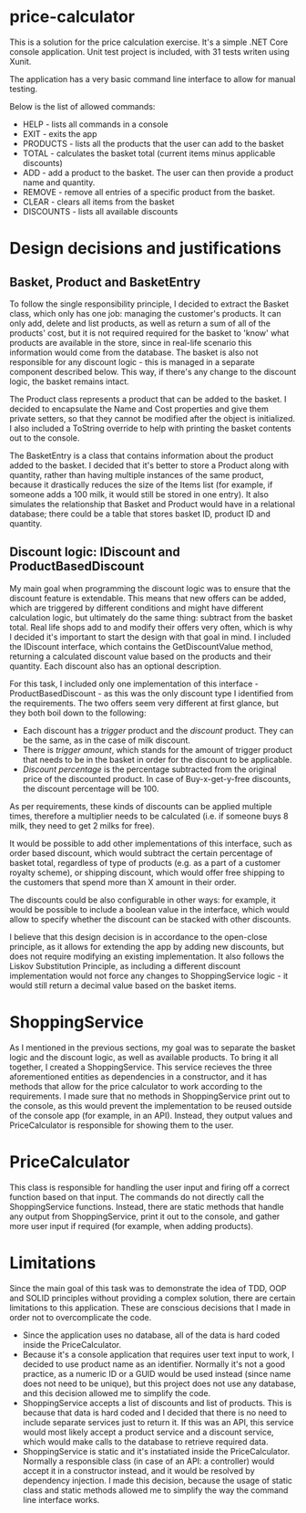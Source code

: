 # price-calculator
This is a solution for the price calculation exercise. It's a simple .NET Core console application. Unit test project is included, with 31 tests writen using Xunit.

The application has a very basic command line interface to allow for manual testing.

Below is the list of allowed commands:
- HELP - lists all commands in a console
- EXIT - exits the app
- PRODUCTS - lists all the products that the user can add to the basket
- TOTAL - calculates the basket total (current items minus applicable discounts)
- ADD - add a product to the basket. The user can then provide a product name and quantity.
- REMOVE - remove all entries of a specific product from the basket.
- CLEAR - clears all items from the basket
- DISCOUNTS - lists all available discounts

# Design decisions and justifications

## Basket, Product and BasketEntry
To follow the single responsibility principle, I decided to extract the Basket class, which only has one job: managing the customer's products. It can only add, delete and list products, as well as return a sum of all of the products' cost, but it is not required required for the basket to 'know' what products are available in the store, since in real-life scenario this information would come from the database. The basket is also not responsible for any discount logic - this is managed in a separate component described below. This way, if there's any change to the discount logic, the basket remains intact.

The Product class represents a product that can be added to the basket. I decided to encapsulate the Name and Cost properties and give them private setters, so that they cannot be modified after the object is initialized. I also included a ToString override to help with printing the basket contents out to the console.

The BasketEntry is a class that contains information about the product added to the basket. I decided that it's better to store a Product along with quantity, rather than having multiple instances of the same product, because it drastically reduces the size of the Items list (for example, if someone adds a 100 milk, it would still be stored in one entry). It also simulates the relationship that Basket and Product would have in a relational database; there could be a table that stores basket ID, product ID and quantity.

## Discount logic: IDiscount and ProductBasedDiscount
My main goal when programming the discount logic was to ensure that the discount feature is extendable. This means that new offers can be added, which are triggered by different conditions and might have different calculation logic, but ultimately do the same thing: subtract from the basket total. Real life shops add to and modify their offers very often, which is why I decided it's important to start the design with that goal in mind. I included the IDiscount interface, which contains the GetDiscountValue method, returning a calculated discount value based on the products and their quantity. Each discount also has an optional description. 

For this task, I included only one implementation of this interface - ProductBasedDiscount - as this was the only discount type I identified from the requirements. The two offers seem very different at first glance, but they both boil down to the following:

- Each discount has a *trigger* product and the *discount* product. They can be the same, as in the case of milk discount.
- There is *trigger amount*, which stands for the amount of trigger product that needs to be in the basket in order for the discount to be applicable.
- *Discount percentage* is the percentage subtracted from the original price of the discounted product. In case of Buy-x-get-y-free discounts, the discount percentage will be 100.

As per requirements, these kinds of discounts can be applied multiple times, therefore a multiplier needs to be calculated (i.e. if someone buys 8 milk, they need to get 2 milks for free). 

It would be possible to add other implementations of this interface, such as order based discount, which would subtract the certain percentage of basket total, regardless of type of products (e.g. as a part of a customer royalty scheme), or shipping discount, which would offer free shipping to the customers that spend more than X amount in their order.

The discounts could be also configurable in other ways: for example, it would be possible to include a boolean value in the interface, which would allow to specify whether the discount can be stacked with other discounts.

I believe that this design decision is in accordance to the open-close principle, as it allows for extending the app by adding new discounts, but does not require modifying an existing implementation. It also follows the Liskov Substitution Principle, as including a different discount implementation would not force any changes to ShoppingService logic - it would still return a decimal value based on the basket items.

# ShoppingService
As I mentioned in the previous sections, my goal was to separate the basket logic and the discount logic, as well as available products. To bring it all together, I created a ShoppingService. This service recieves the three aforementioned entities as dependencies in a constructor, and it has methods that allow for the price calculator to work according to the requirements. I made sure that no methods in ShoppingService print out to the console, as this would prevent the implementation to be reused outside of the console app (for example, in an API). Instead, they output values and PriceCalculator is responsible for showing them to the user.

# PriceCalculator
This class is responsible for handling the user input and firing off a correct function based on that input. The commands do not directly call the ShoppingService functions. Instead, there are static methods that handle any output from ShoppingService, print it out to the console, and gather more user input if required (for example, when adding products).

# Limitations
Since the main goal of this task was to demonstrate the idea of TDD, OOP and SOLID principles without providing a complex solution, there are certain limitations to this application. These are conscious decisions that I made in order not to overcomplicate the code.

- Since the application uses no database, all of the data is hard coded inside the PriceCalculator.
- Because it's a console application that requires user text input to work, I decided to use product name as an identifier. Normally it's not a good practice, as a numeric ID or a GUID would be used instead (since name does not need to be unique), but this project does not use any database, and this decision allowed me to simplify the code.
- ShoppingService accepts a list of discounts and list of products. This is because that data is hard coded and I decided that there is no need to include separate services just to return it. If this was an API, this service would most likely accept a product service and a discount service, which would make calls to the database to retrieve required data.
- ShoppingService is static and it's instatiated inside the PriceCalculator. Normally a responsible class (in case of an API: a controller) would accept it in a constructor instead, and it would be resolved by dependency injection. I made this decision, because the usage of static class and static methods allowed me to simplify the way the command line interface works.


